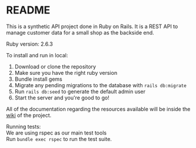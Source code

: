 # README

This is a synthetic API project done in Ruby on Rails. It is a REST API to manage customer data for a small shop as the backside end.

Ruby version: 2.6.3

To install and run in local:

1. Download or clone the repository
2. Make sure you have the right ruby version
3. Bundle install gems
4. Migrate any pending migrations to the database with `rails db:migrate`
5. Run `rails db:seed` to generate the default admin user
6. Start the server and you're good to go!

All of the documentation regarding the resources available will be inside the [wiki](https://github.com/MYF95/crm-api-agilemonkeys/wiki) of the project.

Running tests: \
We are using rspec as our main test tools \
Run `bundle exec rspec` to run the test suite.
